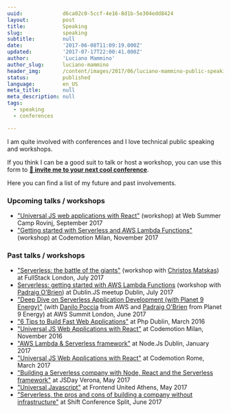 ```yaml
---
uuid:             d6ca02c0-5ccf-4e16-8d1b-5e304edd8424
layout:           post
title:            Speaking
slug:             speaking
subtitle:         null
date:             '2017-06-08T11:09:19.000Z'
updated:          '2017-07-17T22:00:41.000Z'
author:           'Luciano Mammino'
author_slug:      luciano-mammino
header_img:       /content/images/2017/06/luciano-mammino-public-speaking-small-cp.jpg
status:           published
language:         en_US
meta_title:       null
meta_description: null
tags:
  - speaking
  - conferences

---
```


I am quite involved with conferences and I love technical public speaking and workshops.

If you think I can be a good suit to talk or host a workshop, you can use this form to [**📩 invite me to your next cool conference**](loige.link/invite-me-to-a-conference).

Here you can find a list of my future and past involvements.

### Upcoming talks / workshops

- ["Universal JS web applications with React"](http://2017.websummercamp.com/JS) (workshop) at Web Summer Camp Rovinj, September 2017
- ["Getting started with Serverless and AWS Lambda Functions"](http://milan2017.codemotionworld.com/) (workshop) at Codemotion Milan, November 2017

### Past talks / workshops

- ["Serverless: the battle of the giants"](https://skillsmatter.com/conferences/8264-fullstack-2017-the-conference-on-javascript-node-and-internet-of-things#program)  (workshop with [Christos Matskas](https://cmatskas.com/)) at FullStack London, July 2017
- [Serverless: getting started with AWS Lambda Functions](https://www.meetup.com/DublinJS/events/241147605/) (workshop with [Padraig O'Brien](https://twitter.com/Podgeypoos79)) at Dublin.JS meetup Dublin, July 2017
- ["Deep Dive on Serverless Application Development (with Planet 9 Energy)"](https://aws.amazon.com/summits/london/sessions)  (with [Danilo Poccia](https://twitter.com/danilop) from AWS and [Padraig O'Brien](https://twitter.com/Podgeypoos79) from Planet 9 Energy) at AWS Summit London, June 2017
- ["6 Tips to Build Fast Web Applications"](http://loige.co/6-tips-to-build-fast-web-applications-php-dublin-march-2016-talk/) at Php Dublin, March 2016
- ["Universal JS Web Applications with React"](http://loige.co/my-universal-javascript-web-applications-talk-at-codemotion-milan-2016-2/) at Codemotion Milan, November 2016
- ["AWS Lambda & Serverless framework"](http://loige.co/my-serverless-aws-lambda-talk-at-nodejs-dublin-january-2017/) at Node.Js Dublin, January 2017
- ["Universal JS Web Applications with React"](http://loige.co/my-universal-javascript-web-applications-talk-at-codemotion-rome-2017/) at Codemotion Rome, March 2017
- ["Building a Serverless company with Node, React and the Serverless framework"](https://2017.jsday.it/talks.html) at JSDay Verona, May 2017
- ["Universal Javascript"](http://frontendunited.org/) at Frontend United Athens, May 2017
- ["Serverless, the pros and cons of building a company without infrastructure"](http://loige.co/my-serverless-talk-at-shift-conference-in-split/) at Shift Conference Split, June 2017

